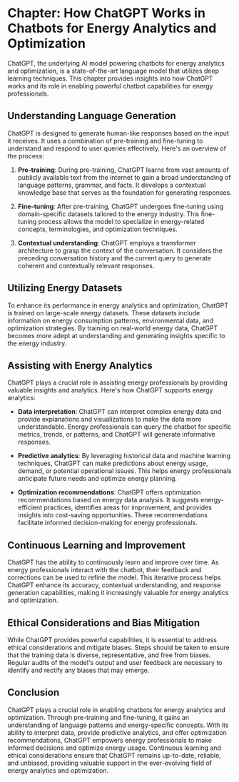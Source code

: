 Chapter: How ChatGPT Works in Chatbots for Energy Analytics and Optimization
============================================================================

ChatGPT, the underlying AI model powering chatbots for energy analytics and optimization, is a state-of-the-art language model that utilizes deep learning techniques. This chapter provides insights into how ChatGPT works and its role in enabling powerful chatbot capabilities for energy professionals.

Understanding Language Generation
---------------------------------

ChatGPT is designed to generate human-like responses based on the input it receives. It uses a combination of pre-training and fine-tuning to understand and respond to user queries effectively. Here's an overview of the process:

1. **Pre-training**: During pre-training, ChatGPT learns from vast amounts of publicly available text from the internet to gain a broad understanding of language patterns, grammar, and facts. It develops a contextual knowledge base that serves as the foundation for generating responses.

2. **Fine-tuning**: After pre-training, ChatGPT undergoes fine-tuning using domain-specific datasets tailored to the energy industry. This fine-tuning process allows the model to specialize in energy-related concepts, terminologies, and optimization techniques.

3. **Contextual understanding**: ChatGPT employs a transformer architecture to grasp the context of the conversation. It considers the preceding conversation history and the current query to generate coherent and contextually relevant responses.

Utilizing Energy Datasets
-------------------------

To enhance its performance in energy analytics and optimization, ChatGPT is trained on large-scale energy datasets. These datasets include information on energy consumption patterns, environmental data, and optimization strategies. By training on real-world energy data, ChatGPT becomes more adept at understanding and generating insights specific to the energy industry.

Assisting with Energy Analytics
-------------------------------

ChatGPT plays a crucial role in assisting energy professionals by providing valuable insights and analytics. Here's how ChatGPT supports energy analytics:

* **Data interpretation**: ChatGPT can interpret complex energy data and provide explanations and visualizations to make the data more understandable. Energy professionals can query the chatbot for specific metrics, trends, or patterns, and ChatGPT will generate informative responses.

* **Predictive analytics**: By leveraging historical data and machine learning techniques, ChatGPT can make predictions about energy usage, demand, or potential operational issues. This helps energy professionals anticipate future needs and optimize energy planning.

* **Optimization recommendations**: ChatGPT offers optimization recommendations based on energy data analysis. It suggests energy-efficient practices, identifies areas for improvement, and provides insights into cost-saving opportunities. These recommendations facilitate informed decision-making for energy professionals.

Continuous Learning and Improvement
-----------------------------------

ChatGPT has the ability to continuously learn and improve over time. As energy professionals interact with the chatbot, their feedback and corrections can be used to refine the model. This iterative process helps ChatGPT enhance its accuracy, contextual understanding, and response generation capabilities, making it increasingly valuable for energy analytics and optimization.

Ethical Considerations and Bias Mitigation
------------------------------------------

While ChatGPT provides powerful capabilities, it is essential to address ethical considerations and mitigate biases. Steps should be taken to ensure that the training data is diverse, representative, and free from biases. Regular audits of the model's output and user feedback are necessary to identify and rectify any biases that may emerge.

Conclusion
----------

ChatGPT plays a crucial role in enabling chatbots for energy analytics and optimization. Through pre-training and fine-tuning, it gains an understanding of language patterns and energy-specific concepts. With its ability to interpret data, provide predictive analytics, and offer optimization recommendations, ChatGPT empowers energy professionals to make informed decisions and optimize energy usage. Continuous learning and ethical considerations ensure that ChatGPT remains up-to-date, reliable, and unbiased, providing valuable support in the ever-evolving field of energy analytics and optimization.

